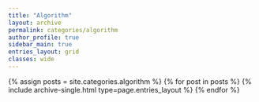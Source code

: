 ```yaml
---
title: "Algorithm"
layout: archive
permalink: categories/algorithm
author_profile: true
sidebar_main: true
entries_layout: grid
classes: wide
---
```


{% assign posts = site.categories.algorithm %} {% for post in posts %} {% include archive-single.html type=page.entries_layout
%} {% endfor %}
